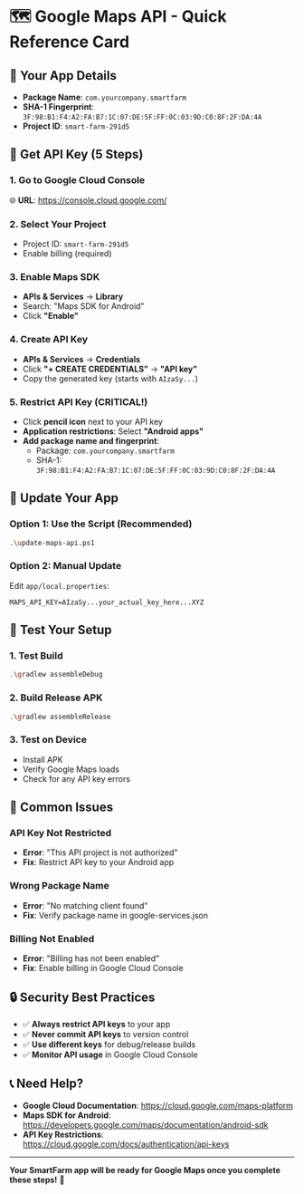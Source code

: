 # 🗺️ Google Maps API - Quick Reference Card

## **📱 Your App Details**
- **Package Name**: `com.yourcompany.smartfarm`
- **SHA-1 Fingerprint**: `3F:98:B1:F4:A2:FA:B7:1C:07:DE:5F:FF:0C:03:9D:C0:8F:2F:DA:4A`
- **Project ID**: `smart-farm-291d5`

## **🔑 Get API Key (5 Steps)**

### **1. Go to Google Cloud Console**
🌐 **URL**: https://console.cloud.google.com/

### **2. Select Your Project**
- Project ID: `smart-farm-291d5`
- Enable billing (required)

### **3. Enable Maps SDK**
- **APIs & Services** → **Library**
- Search: "Maps SDK for Android"
- Click **"Enable"**

### **4. Create API Key**
- **APIs & Services** → **Credentials**
- Click **"+ CREATE CREDENTIALS"** → **"API key"**
- Copy the generated key (starts with `AIzaSy...`)

### **5. Restrict API Key (CRITICAL!)**
- Click **pencil icon** next to your API key
- **Application restrictions**: Select **"Android apps"**
- **Add package name and fingerprint**:
  - Package: `com.yourcompany.smartfarm`
  - SHA-1: `3F:98:B1:F4:A2:FA:B7:1C:07:DE:5F:FF:0C:03:9D:C0:8F:2F:DA:4A`

## **📝 Update Your App**

### **Option 1: Use the Script (Recommended)**
```bash
.\update-maps-api.ps1
```

### **Option 2: Manual Update**
Edit `app/local.properties`:
```properties
MAPS_API_KEY=AIzaSy...your_actual_key_here...XYZ
```

## **🧪 Test Your Setup**

### **1. Test Build**
```bash
.\gradlew assembleDebug
```

### **2. Build Release APK**
```bash
.\gradlew assembleRelease
```

### **3. Test on Device**
- Install APK
- Verify Google Maps loads
- Check for any API key errors

## **🚨 Common Issues**

### **API Key Not Restricted**
- **Error**: "This API project is not authorized"
- **Fix**: Restrict API key to your Android app

### **Wrong Package Name**
- **Error**: "No matching client found"
- **Fix**: Verify package name in google-services.json

### **Billing Not Enabled**
- **Error**: "Billing has not been enabled"
- **Fix**: Enable billing in Google Cloud Console

## **🔒 Security Best Practices**

- ✅ **Always restrict API keys** to your app
- ✅ **Never commit API keys** to version control
- ✅ **Use different keys** for debug/release builds
- ✅ **Monitor API usage** in Google Cloud Console

## **📞 Need Help?**

- **Google Cloud Documentation**: https://cloud.google.com/maps-platform
- **Maps SDK for Android**: https://developers.google.com/maps/documentation/android-sdk
- **API Key Restrictions**: https://cloud.google.com/docs/authentication/api-keys

---

**Your SmartFarm app will be ready for Google Maps once you complete these steps!** 🚀
